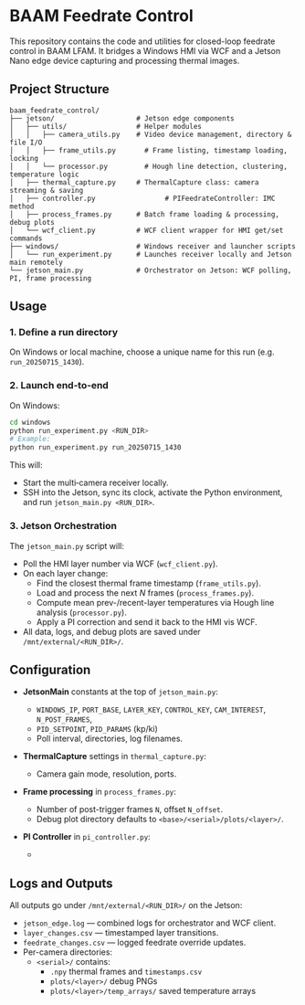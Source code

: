 # BAAM Feedrate Control

This repository contains the code and utilities for closed-loop feedrate control in BAAM LFAM. It bridges a Windows HMI via WCF and a Jetson Nano edge device capturing and processing thermal images.

## Project Structure

```
baam_feedrate_control/
├── jetson/                    # Jetson edge components
│   ├── utils/                 # Helper modules
│   │   ├── camera_utils.py    # Video device management, directory & file I/O
│   │   ├── frame_utils.py       # Frame listing, timestamp loading, locking
│   │   └── processor.py         # Hough line detection, clustering, temperature logic
│   ├── thermal_capture.py     # ThermalCapture class: camera streaming & saving
│   ├── controller.py                 # PIFeedrateController: IMC method
│   ├── process_frames.py      # Batch frame loading & processing, debug plots
│   └── wcf_client.py          # WCF client wrapper for HMI get/set commands
├── windows/                   # Windows receiver and launcher scripts
│   └── run_experiment.py      # Launches receiver locally and Jetson main remotely
└── jetson_main.py             # Orchestrator on Jetson: WCF polling, PI, frame processing
```

## Usage

### 1. Define a run directory

On Windows or local machine, choose a unique name for this run (e.g. `run_20250715_1430`).

### 2. Launch end‑to‑end

On Windows:

```bash
cd windows
python run_experiment.py <RUN_DIR>
# Example:
python run_experiment.py run_20250715_1430
```

This will:

- Start the multi‑camera receiver locally.
- SSH into the Jetson, sync its clock, activate the Python environment, and run `jetson_main.py <RUN_DIR>`.

### 3. Jetson Orchestration

The `jetson_main.py` script will:

- Poll the HMI layer number via WCF (`wcf_client.py`).
- On each layer change:
  - Find the closest thermal frame timestamp (`frame_utils.py`).
  - Load and process the next *N* frames (`process_frames.py`).
  - Compute mean prev-/recent-layer temperatures via Hough line analysis (`processor.py`).
  - Apply a PI correction and send it back to the HMI vis WCF.
- All data, logs, and debug plots are saved under `/mnt/external/<RUN_DIR>/`.

## Configuration

- **JetsonMain** constants at the top of `jetson_main.py`:

  - `WINDOWS_IP`, `PORT_BASE`, `LAYER_KEY`, `CONTROL_KEY`, `CAM_INTEREST`, `N_POST_FRAMES`,
  - `PID_SETPOINT`, `PID_PARAMS` (kp/ki)
  - Poll interval, directories, log filenames.

- **ThermalCapture** settings in `thermal_capture.py`:

  - Camera gain mode, resolution, ports.

- **Frame processing** in `process_frames.py`:

  - Number of post-trigger frames `N`, offset `N_offset`.
  - Debug plot directory defaults to `<base>/<serial>/plots/<layer>/`.
 
- **PI Controller** in `pi_controller.py`:

  - 

## Logs and Outputs

All outputs go under `/mnt/external/<RUN_DIR>/` on the Jetson:

- `jetson_edge.log` — combined logs for orchestrator and WCF client.
- `layer_changes.csv` — timestamped layer transitions.
- `feedrate_changes.csv` — logged feedrate override updates.
- Per-camera directories:
  - `<serial>/` contains:
    - `.npy` thermal frames and `timestamps.csv`
    - `plots/<layer>/` debug PNGs
    - `plots/<layer>/temp_arrays/` saved temperature arrays
